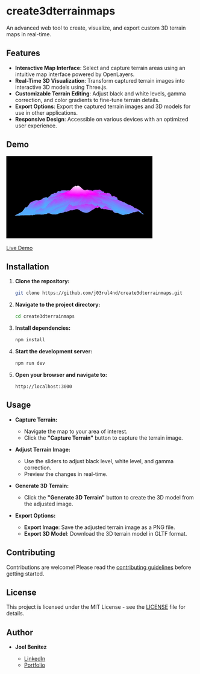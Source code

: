 # create3dterrainmaps

An advanced web tool to create, visualize, and export custom 3D terrain maps in real-time.

## Features

- **Interactive Map Interface**: Select and capture terrain areas using an intuitive map interface powered by OpenLayers.
- **Real-Time 3D Visualization**: Transform captured terrain images into interactive 3D models using Three.js.
- **Customizable Terrain Editing**: Adjust black and white levels, gamma correction, and color gradients to fine-tune terrain details.
- **Export Options**: Export the captured terrain images and 3D models for use in other applications.
- **Responsive Design**: Accessible on various devices with an optimized user experience.

## Demo
![terrain mountain](./public/terrain_mountain.gif)

[Live Demo](https://your-demo-url.com)

## Installation

1. **Clone the repository:**

   ```bash
   git clone https://github.com/j03rul4nd/create3dterrainmaps.git
   ```

2. **Navigate to the project directory:**

   ```bash
   cd create3dterrainmaps
   ```

3. **Install dependencies:**

   ```bash
   npm install
   ```

4. **Start the development server:**

   ```bash
   npm run dev
   ```

5. **Open your browser and navigate to:**

   ```
   http://localhost:3000
   ```

## Usage

- **Capture Terrain:**

  - Navigate the map to your area of interest.
  - Click the **"Capture Terrain"** button to capture the terrain image.

- **Adjust Terrain Image:**

  - Use the sliders to adjust black level, white level, and gamma correction.
  - Preview the changes in real-time.

- **Generate 3D Terrain:**

  - Click the **"Generate 3D Terrain"** button to create the 3D model from the adjusted image.

- **Export Options:**

  - **Export Image**: Save the adjusted terrain image as a PNG file.
  - **Export 3D Model**: Download the 3D terrain model in GLTF format.

## Contributing

Contributions are welcome! Please read the [contributing guidelines](CONTRIBUTING.md) before getting started.

## License

This project is licensed under the MIT License - see the [LICENSE](LICENSE) file for details.

## Author

- **Joel Benitez**

  - [LinkedIn](https://www.linkedin.com/in/joel-benitez-iiot-industry/)
  - [Portfolio](https://joelbenitez.onrender.com/)

